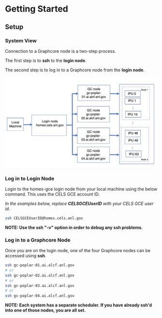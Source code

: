 # Getting Started

## Setup

### System View

Connection to a Graphcore node is a two-step process.

The first step is to **ssh** to the **login node**.

The second step is to log in to a Graphcore node from the **login node**.

![Graphcore System View](files/graphcore_login.jpg "Graphcore System View")

### Log in to Login Node

<!---TODO: CELS to ACLF--->
Login to the homes-gce login node from your local machine using the below command. This uses the CELS GCE account ID.

*In the examples below, replace* ***CELSGCEUserID*** *with your CELS GCE user id.*

```bash
ssh CELSGCEUserID@homes.cels.anl.gov
```

**NOTE: Use the ssh "-v" option in order to debug any ssh problems.**

### Log in to a Graphcore Node

Once you are on the login node, one of the four Graphcore nodes can be accessed using **ssh**.

```bash
ssh gc-poplar-01.ai.alcf.anl.gov
# or
ssh gc-poplar-02.ai.alcf.anl.gov
# or
ssh gc-poplar-03.ai.alcf.anl.gov
# or
ssh gc-poplar-04.ai.alcf.anl.gov
```

**NOTE: Each system has a separate scheduler.  If you have already
ssh'd into one of those nodes, you are all set.**
